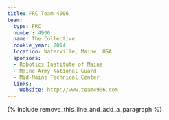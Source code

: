 ```yaml
---
title: FRC Team 4906
team:
  type: FRC
  number: 4906
  name: The Collective
  rookie_year: 2014
  location: Waterville, Maine, USA
  sponsors:
  - Robotics Institute of Maine
  - Maine Army National Guard
  - Mid-Maine Technical Center
  links:
    Website: http://www.team4906.com
---
```


{% include remove_this_line_and_add_a_paragraph %}
